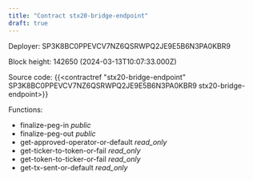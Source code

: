 ```yaml
---
title: "Contract stx20-bridge-endpoint"
draft: true
---
```

Deployer: SP3K8BC0PPEVCV7NZ6QSRWPQ2JE9E5B6N3PA0KBR9


 



Block height: 142650 (2024-03-13T10:07:33.000Z)

Source code: {{<contractref "stx20-bridge-endpoint" SP3K8BC0PPEVCV7NZ6QSRWPQ2JE9E5B6N3PA0KBR9 stx20-bridge-endpoint>}}

Functions:

* finalize-peg-in _public_
* finalize-peg-out _public_
* get-approved-operator-or-default _read_only_
* get-ticker-to-token-or-fail _read_only_
* get-token-to-ticker-or-fail _read_only_
* get-tx-sent-or-default _read_only_
